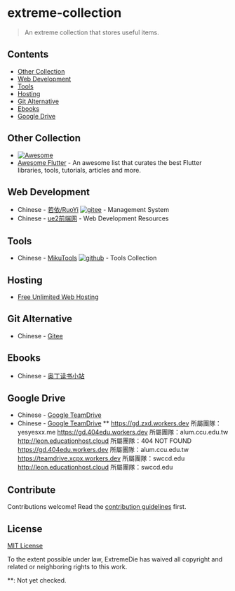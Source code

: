 # extreme-collection 

> An extreme collection that stores useful items.


## Contents

- [Other Collection](#other-collection)
- [Web Development](#web-development)
- [Tools](#tools)
- [Hosting](#hosting)
- [Git Alternative](#git-alternative)
- [Ebooks](#ebooks)
- [Google Drive](#google-drive)


## Other Collection

- [![Awesome](https://awesome.re/badge.svg)](https://awesome.re)
- [Awesome Flutter](https://github.com/Solido/awesome-flutter) - An awesome list that curates the best Flutter libraries, tools, tutorials, articles and more. 


## Web Development

- Chinese - [若依/RuoYi](http://www.ruoyi.vip/) [![gitee](https://badgen.net/badge/⭐/Gitee/purple)](https://gitee.com/y_project/RuoYi) - Management System
- Chinese - [ue2前端网](http://uyi2.com/) - Web Development Resources




## Tools

- Chinese - [MikuTools](https://tools.miku.ac/) [![github](https://badgen.net/badge/⭐/GitHub/purple)](https://github.com/Ice-Hazymoon/domains) - Tools Collection

## Hosting

 - [Free Unlimited Web Hosting](https://infinityfree.net/)


## Git Alternative

- Chinese - [Gitee](https://gitee.com/)


## Ebooks

- Chinese - [奥丁读书小站](http://www.addsxz.com/index.html)


## Google Drive

- Chinese - [Google TeamDrive](https://gd.zxd.workers.dev/)
- Chinese - [Google TeamDrive](https://gdrive.zppcw.cn/)
**
https://gd.zxd.workers.dev 所屬團隊：yesyesxx.me
https://gd.404edu.workers.dev 所屬團隊：alum.ccu.edu.tw
http://leon.educationhost.cloud 所屬團隊：404 NOT FOUND
https://gd.404edu.workers.dev 所屬團隊：alum.ccu.edu.tw
https://teamdrive.xcpx.workers.dev 所屬團隊：swccd.edu
http://leon.educationhost.cloud 所屬團隊：swccd.edu﻿



## Contribute

Contributions welcome! Read the [contribution guidelines](contributing.md) first.


## License

[MIT License](license.md)

To the extent possible under law, ExtremeDie has waived all copyright and
related or neighboring rights to this work.

**: Not yet checked.